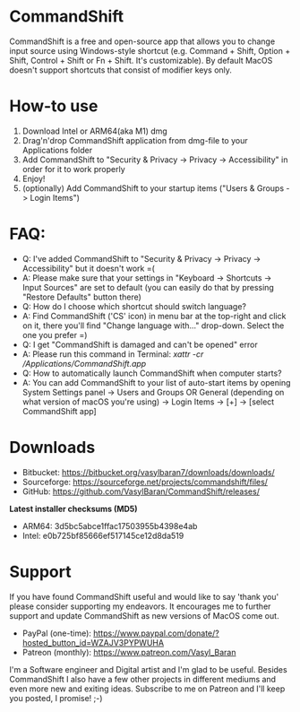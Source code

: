 # CommandShift
CommandShift is a free and open-source app that allows you to change input source using Windows-style shortcut (e.g. Command + Shift, Option + Shift, Control + Shift or Fn + Shift. It's customizable). By default MacOS doesn't support shortcuts that consist of modifier keys only.

# How-to use
1. Download Intel or ARM64(aka M1) dmg
2. Drag'n'drop CommandShift application from dmg-file to your Applications folder
3. Add CommandShift to "Security & Privacy -> Privacy -> Accessibility" in order for it to work properly
4. Enjoy!
5. (optionally) Add CommandShift to your startup items ("Users & Groups -> Login Items")

# FAQ:
* Q: I've added CommandShift to "Security & Privacy -> Privacy -> Accessibility" but it doesn't work =(
* A: Please make sure that your settings in "Keyboard -> Shortcuts -> Input Sources" are set to default (you can easily do that by pressing "Restore Defaults" button there)
* Q: How do I choose which shortcut should switch language?
* A: Find CommandShift ('CS' icon) in menu bar at the top-right and click on it, there you'll find "Change language with..." drop-down. Select the one you prefer =) 
* Q: I get "CommandShift is damaged and can't be opened" error
* A: Please run this command in Terminal: _xattr -cr /Applications/CommandShift.app_
* Q: How to automatically launch CommandShift when computer starts?
* A: You can add CommandShift to your list of auto-start items by opening System Settings panel -> Users and Groups OR General (depending on what version of macOS you're using) -> Login Items -> [+] -> [select CommandShift app]

# Downloads
* Bitbucket: https://bitbucket.org/vasylbaran7/downloads/downloads/
* Sourceforge: https://sourceforge.net/projects/commandshift/files/
* GitHub: https://github.com/VasylBaran/CommandShift/releases/

**Latest installer checksums (MD5)**
* ARM64: 3d5bc5abce1ffac17503955b4398e4ab
* Intel: e0b725bf85666ef517145ce12d8da519

# Support 
If you have found CommandShift useful and would like to say 'thank you' please consider supporting my endeavors. It encourages me to further support and update CommandShift as new versions of MacOS come out. 
* PayPal (one-time): https://www.paypal.com/donate/?hosted_button_id=WZAJV3PYPWUHA
* Patreon (monthly): https://www.patreon.com/Vasyl_Baran


I'm a Software engineer and Digital artist and I'm glad to be useful.
Besides CommandShift I also have a few other projects in different mediums and even more new and exiting ideas. 
Subscribe to me on Patreon and I'll keep you posted, I promise! ;-)
